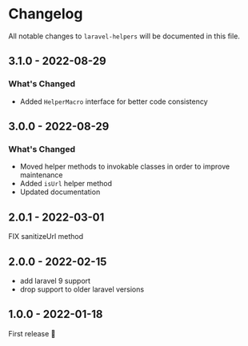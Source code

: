 # Changelog

All notable changes to `laravel-helpers` will be documented in this file.

## 3.1.0 - 2022-08-29

### What's Changed

- Added `HelperMacro` interface for better code consistency

## 3.0.0 - 2022-08-29

### What's Changed

- Moved helper methods to invokable classes in order to improve maintenance
- Added `isUrl` helper method
- Updated documentation

## 2.0.1 - 2022-03-01

FIX sanitizeUrl method

## 2.0.0 - 2022-02-15

- add laravel 9 support
- drop support to older laravel versions

## 1.0.0 - 2022-01-18

First release 🚀
